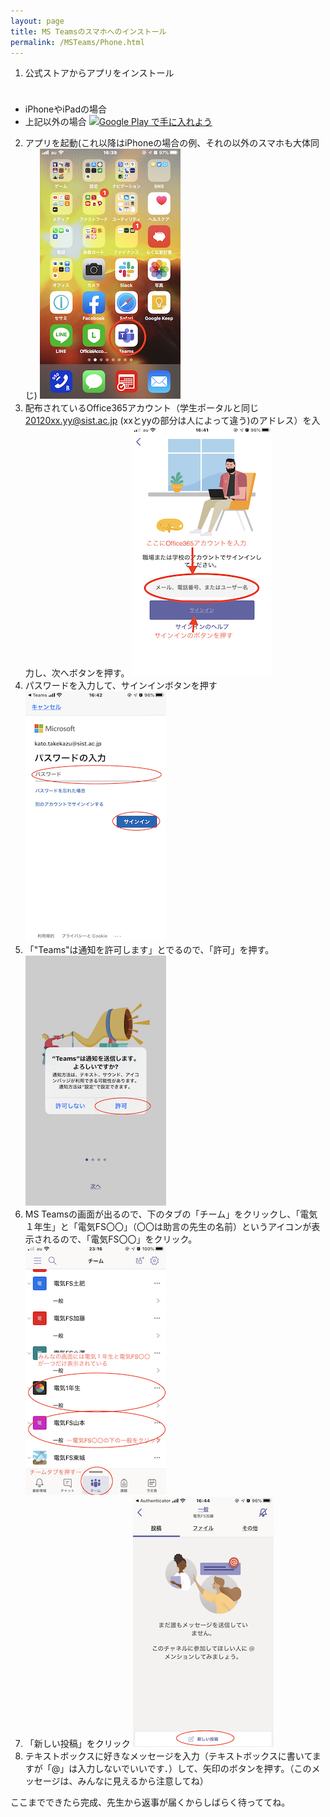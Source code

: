 ```yaml
---
layout: page
title: MS Teamsのスマホへのインストール
permalink: /MSTeams/Phone.html
---
```


1. 公式ストアからアプリをインストール
- iPhoneやiPadの場合
<a href="https://apps.apple.com/jp/app/microsoft-teams/id1113153706?mt=8" style="display:inline-block;overflow:hidden;background:url(https://linkmaker.itunes.apple.com/ja-jp/badge-lrg.svg?releaseDate=2016-11-02&kind=iossoftware&bubble=ios_apps) no-repeat;width:135px;height:40px;"></a>
- 上記以外の場合
<a href='https://play.google.com/store/apps/details?id=com.microsoft.teams&hl=ja&pcampaignid=pcampaignidMKT-Other-global-all-co-prtnr-py-PartBadge-Mar2515-1'><img alt='Google Play で手に入れよう' src='https://play.google.com/intl/ja/badges/static/images/badges/ja_badge_web_generic.png' width="135"/></a>
2. アプリを起動(これ以降はiPhoneの場合の例、それの以外のスマホも大体同じ)
![アプリを起動](/images/Phone2.png)
3. 配布されているOffice365アカウント（学生ポータルと同じ 20120xx.yy@sist.ac.jp (xxとyyの部分は人によって違う)のアドレス）を入力し、次へボタンを押す。
![アカウントを入力](/images/Phone3.png)
4. パスワードを入力して、サインインボタンを押す
![パスワード入力](/images/Phone4.png)
5. 「"Teams"は通知を許可します」とでるので、「許可」を押す。
![通知の許可](/images/Phone5.png)
6. MS Teamsの画面が出るので、下のタブの「チーム」をクリックし、「電気１年生」と「電気FS〇〇」（〇〇は助言の先生の名前）というアイコンが表示されるので、「電気FS〇〇」をクリック。
![チーム選択](/images/Phone6.png)
7. 「新しい投稿」をクリック
![新しい投稿](/images/Phone7.png)
8. テキストボックスに好きなメッセージを入力（テキストボックスに書いてますが「@」は入力しないでいいです．）して、矢印のボタンを押す。（このメッセージは、みんなに見えるから注意してね）

ここまでできたら完成、先生から返事が届くからしばらく待っててね。


